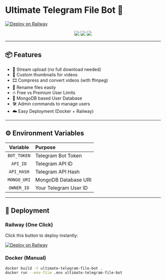# Ultimate Telegram File Bot 🚀

[![Deploy on Railway](https://railway.app/button.svg)](https://railway.app/new/template?templateLink=https://github.com/YOURUSERNAME/ultimate-telegram-file-bot&envs=BOT_TOKEN,API_ID,API_HASH,MONGO_URI,OWNER_ID&projectName=Ultimate-Telegram-File-Bot&serviceName=uploader-bot)

<p align="center">
  <img src="https://img.shields.io/badge/Python-3.11-blue?logo=python" />
  <img src="https://img.shields.io/github/license/YOURUSERNAME/ultimate-telegram-file-bot?color=green" />
  <img src="https://img.shields.io/github/stars/YOURUSERNAME/ultimate-telegram-file-bot?style=social" />
</p>

---

## 📦 Features

- 🚀 Stream upload (no full download needed)
- 🎥 Custom thumbnails for videos
- 🎞️ Compress and convert videos (with ffmpeg)
- 📂 Rename files easily
- 🔥 Free vs Premium User Limits
- 💾 MongoDB based User Database
- 🛠 Admin commands to manage users
- ☁️ Easy Deployment (Docker + Railway)

---

## ⚙️ Environment Variables

| Variable | Purpose |
|:--------:|:--------|
| `BOT_TOKEN` | Telegram Bot Token |
| `API_ID` | Telegram API ID |
| `API_HASH` | Telegram API Hash |
| `MONGO_URI` | MongoDB Database URI |
| `OWNER_ID` | Your Telegram User ID |

---

## 🚀 Deployment

### Railway (One Click)

Click this button to deploy instantly:

[![Deploy on Railway](https://railway.app/button.svg)](https://railway.app/new/template?templateLink=https://github.com/YOURUSERNAME/ultimate-telegram-file-bot&envs=BOT_TOKEN,API_ID,API_HASH,MONGO_URI,OWNER_ID&projectName=Ultimate-Telegram-File-Bot&serviceName=uploader-bot)

### Docker (Manual)

```bash
docker build -t ultimate-telegram-file-bot .
docker run --env-file .env ultimate-telegram-file-bot
